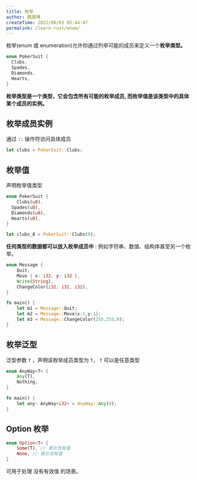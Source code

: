 ```yaml
---
title: 枚举
author: 鹏展博
createTime: 2022/06/03 05:44:47
permalink: /learn-rust/enum/
---
```


枚举(enum 或 enumeration)允许你通过列举可能的成员来定义一个**枚举类型。**

```rust
enum PokerSuit {
  Clubs,
  Spades,
  Diamonds,
  Hearts,
}
```

**枚举类型是一个类型，它会包含所有可能的枚举成员, 而枚举值是该类型中的具体某个成员的实例。**

## 枚举成员实例

通过 `::` 操作符访问具体成员

```rust
let clubs = PokerSuit::Clubs;
```

## 枚举值

声明枚举值类型

```rust
enum PokerSuit {
	Clubs(u8),
  Spades(u8),
  Diamonds(u8),
  Hearts(u8),
}

let clubs_8 = PokerSuit::Clubs(8);
```

**任何类型的数据都可以放入枚举成员中** : 例如字符串、数值、结构体甚至另一个枚举。

```rust
enum Message {
    Quit,
    Move { x: i32, y: i32 },
    Write(String),
    ChangeColor(i32, i32, i32),
}

fn main() {
    let m1 = Message::Quit;
    let m2 = Message::Move{x:1,y:1};
    let m3 = Message::ChangeColor(255,255,0);
}
```

## 枚举泛型

泛型参数 `T` ，声明该枚举成员类型为 `T`， `T` 可以是任意类型

```rust
enum AnyWay<T> {
	Any(T),
	Nothing,
}

fn main() {
	let any: AnyWay<i32> = AnyWay::Any(8);
}
```

## Option 枚举

```rust
enum Option<T> {
	Some(T), // 表示含有值
	None, // 表示没有值
}
```

可用于处理 没有有效值 的场景。
